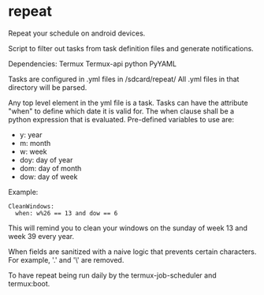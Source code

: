 # repeat
Repeat your schedule on android devices.

Script to filter out tasks from task definition files and generate notifications.

Dependencies:
Termux
Termux-api
python
PyYAML

Tasks are configured in .yml files in /sdcard/repeat/
All .yml files in that directory will be parsed.

Any top level element in the yml file is a task.
Tasks can have the attribute "when" to define which date it is valid for.
The when clause shall be a python expression that is evaluated.
Pre-defined variables to use are:
- y: year
- m: month
- w: week
- doy: day of year
- dom: day of month
- dow: day of week

Example:
```
CleanWindows:
  when: w%26 == 13 and dow == 6
```

This will remind you to clean your windows on the sunday of week 13 and week 39 every year.

When fields are sanitized with a naive logic that prevents certain characters.
For example, '.' and '\\' are removed.

To have repeat being run daily by the termux-job-scheduler and termux:boot.
